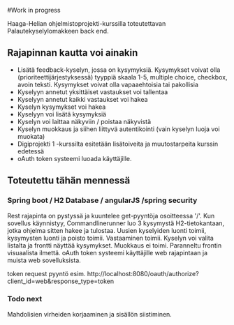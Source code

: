 #Work in progress

Haaga-Helian ohjelmistoprojekti-kurssilla toteutettavan Palautekyselylomakkeen back end. 

## Rajapinnan kautta voi ainakin
* Lisätä feedback-kyselyn, jossa on kysymyksiä. Kysymykset voivat olla (prioriteettijärjestyksessä) tyyppiä skaala 1-5, multiple choice, checkbox, avoin teksti. Kysymykset voivat olla vapaaehtoisia tai pakollisia
* Kyselyyn annetut yksittäiset vastaukset voi tallentaa
* Kyselyyn annetut kaikki vastaukset voi hakea
* Kyselyn kysymykset voi hakea
* Kyselyyn voi lisätä kysymyksiä
* Kyselyn voi laittaa näkyviin / poistaa näkyvistä
* Kyselyn muokkaus ja siihen liittyvä autentikointi (vain kyselyn luoja voi muokata)
* Digiprojekti 1 -kurssilta esitetään lisätoiveita ja muutostarpeita kurssin edetessä
* oAuth token systeemi luoada käyttäjille.

## Toteutettu tähän mennessä

### Spring boot / H2 Database / angularJS /spring security

Rest rajapinta on pystyssä ja kuuntelee get-pyyntöja osoitteessa '/'. Kun sovellus käynnistyy, Commandlinerunner luo 3 kysymystä H2-tietokantaan, jotka ohjelma sitten hakee ja tulostaa. Uusien kyselyiden luonti toimii, kysymysten luonti ja poisto toimii. Vastaaminen toimii. Kyselyn voi valita listalta ja frontti näyttää kysymykset. Muokkaus ei toimi. Paranneltu frontin visuaalista ilmettä.
oAuth token systeemi käyttäjille web rajapintaan ja muista web sovelluksista.

token request pyyntö esim.
http://localhost:8080/oauth/authorize?client_id=web&response_type=token

### Todo next

Mahdolisien virheiden korjaaminen ja sisällön siistiminen.
